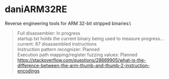 # daniARM32RE
Reverse engineering tools for ARM 32-bit stripped binaries:\
>Full disassembler: In progress\
startup.txt holds the current binary being used to measure progress... current: 87 disassembled instructions\
Instruction pattern recognizer: Planned\
Execution path mapping/register fuzzing values: Planned\
https://stackoverflow.com/questions/28669905/what-is-the-difference-between-the-arm-thumb-and-thumb-2-instruction-encodings
